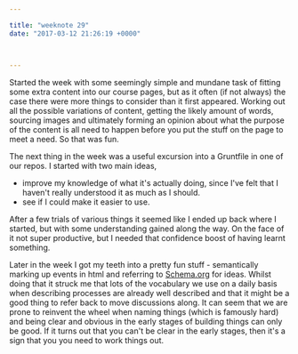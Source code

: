 ```yaml
---

title: "weeknote 29"
date: "2017-03-12 21:26:19 +0000"



---
```


Started the week with some seemingly simple and mundane task of fitting some extra content into our course pages, but as it often (if not always) the case there were more things to consider than it first appeared. Working out all the possible variations of content, getting the likely amount of words, sourcing images and ultimately forming an opinion about what the purpose of the content is all need to happen before you put the stuff on the page to meet a need. So that was fun.

The next thing in the week was a useful excursion into a Gruntfile in one of our repos. I started with two main ideas,

- improve my knowledge of what it's actually doing, since I've felt that I haven't really understood it as much as I should.
- see if I could make it easier to use.

After a few trials of various things it seemed like I ended up back where I started, but with some understanding gained along the way. On the face of it not super productive, but I needed that confidence boost of having learnt something.

Later in the week I got my teeth into a pretty fun stuff - semantically marking up events in html and referring to [Schema.org](https://www.schema.org) for ideas. Whilst doing that it struck me that lots of the vocabulary we use on a daily basis when describing processes are already well described and that it might be a good thing to refer back to move discussions along. It can seem that we are prone to reinvent the wheel when naming things (which is famously hard) and being clear and obvious in the early stages of building things can only be good. If it turns out that you can't be clear in the early stages, then it's a sign that you you need to work things out.

